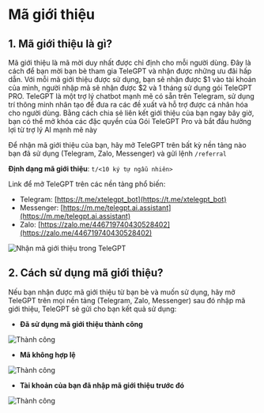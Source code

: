 # Mã giới thiệu

## 1. Mã giới thiệu là gì?
Mã giới thiệu là mã mời duy nhất được chỉ định cho mỗi người dùng. Đây là cách để bạn mời bạn bè tham gia TeleGPT và nhận được những ưu đãi hấp dẫn. Với mỗi mã giới thiệu được sử dụng, bạn sẽ nhận được $1 vào tài khoản của mình, người nhập mã sẽ nhận được $2 và 1 tháng sử dụng gói TeleGPT PRO. TeleGPT là một trợ lý chatbot mạnh mẽ có sẵn trên Telegram, sử dụng trí thông minh nhân tạo để đưa ra các đề xuất và hỗ trợ được cá nhân hóa cho người dùng. Bằng cách chia sẻ liên kết giới thiệu của bạn ngay bây giờ, bạn có thể mở khóa các đặc quyền của Gói TeleGPT Pro và bắt đầu hưởng lợi từ trợ lý AI mạnh mẽ này

Để nhận mã giới thiệu của bạn, hãy mở TeleGPT trên bất kỳ nền tảng nào bạn đã sử dụng (Telegram, Zalo, Messenger) và gửi lệnh `/referral`

**Định dạng mã giới thiệu**: `t/<10 ký tự ngẫu nhiên>`

Link để mở TeleGPT trên các nền tảng phổ biến: 

 - Telegram: [https://t.me/xtelegpt_bot](https://t.me/xtelegpt_bot)  
 - Messenger: [https://m.me/telegpt.ai.assistant](https://m.me/telegpt.ai.assistant)
 - Zalo: [https://zalo.me/446719740430528402](https://zalo.me/446719740430528402) 
 

![Nhận mã giới thiệu trong TeleGPT](../../static/img/referral-code/1.png)

## 2. Cách sử dụng mã giới thiệu?

Nếu bạn nhận được mã giới thiệu từ bạn bè và muốn sử dụng, hãy mở TeleGPT trên mọi nền tảng (Telegram, Zalo, Messenger) sau đó nhập mã giới thiệu, TeleGPT sẽ gửi cho bạn kết quả sử dụng:

* **Đã sử dụng mã giới thiệu thành công**

![Thành công](../../static/img/referral-code/2.png)

* **Mã không hợp lệ**

![Thành công](../../static/img/referral-code/3.png)

* **Tài khoản của bạn đã nhập mã giới thiệu trước đó**

![Thành công](../../static/img/referral-code/4.png)
